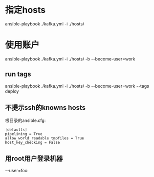 # 指定hosts

ansible-playbook ./kafka.yml -i ./hosts/


# 使用账户

ansible-playbook ./kafka.yml -i ./hosts/ -b --become-user=work



## run tags

ansible-playbook ./kafka.yml -i ./hosts/ -b --become-user=work --tags deploy


## 不提示ssh的knowns hosts

根目录的ansible.cfg: 
```
[defaults]
pipelining = True
allow_world_readable_tmpfiles = True
host_key_checking = False
```


## 用root用户登录机器

--user=foo
